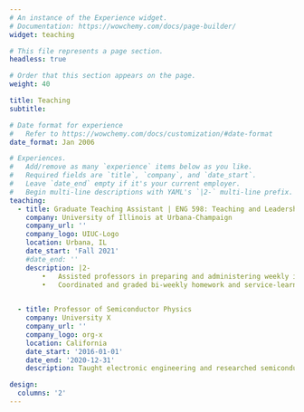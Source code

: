 ```yaml
---
# An instance of the Experience widget.
# Documentation: https://wowchemy.com/docs/page-builder/
widget: teaching

# This file represents a page section.
headless: true

# Order that this section appears on the page.
weight: 40

title: Teaching
subtitle:

# Date format for experience
#   Refer to https://wowchemy.com/docs/customization/#date-format
date_format: Jan 2006

# Experiences.
#   Add/remove as many `experience` items below as you like.
#   Required fields are `title`, `company`, and `date_start`.
#   Leave `date_end` empty if it's your current employer.
#   Begin multi-line descriptions with YAML's `|2-` multi-line prefix.
teaching:
  - title: Graduate Teaching Assistant | ENG 598: Teaching and Leadership | In-person 
    company: University of Illinois at Urbana-Champaign
    company_url: ''
    company_logo: UIUC-Logo
    location: Urbana, IL
    date_start: 'Fall 2021'
    #date_end: ''
    description: |2-
        •	Assisted professors in preparing and administering weekly in-person seminars to train ~200 teaching assistants (TAs) in the College of Engineering
        •	Coordinated and graded bi-weekly homework and service-learning term projects 

        
  - title: Professor of Semiconductor Physics
    company: University X
    company_url: ''
    company_logo: org-x
    location: California
    date_start: '2016-01-01'
    date_end: '2020-12-31'
    description: Taught electronic engineering and researched semiconductor physics.

design:
  columns: '2'
---
```

